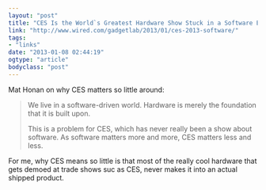 ```yaml
---
layout: "post"
title: "CES Is the World`s Greatest Hardware Show Stuck in a Software Era"
link: "http://www.wired.com/gadgetlab/2013/01/ces-2013-software/"
tags: 
- "links"
date: "2013-01-08 02:44:19"
ogtype: "article"
bodyclass: "post"
---
```


Mat Honan on why CES matters so little around:

> We live in a software-driven world. Hardware is merely the foundation that it is built upon.
> 
> This is a problem for CES, which has never really been a show about software. As software matters more and more, CES matters less and less.

For me, why CES means so little is that most of the really cool hardware that gets demoed at trade shows suc as CES, never makes it into an actual shipped product.